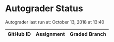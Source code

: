# Autograder Status
Autograder last run at: October 13, 2018 at 13:40

| GitHub ID | Assignment | Graded Branch |
|-----------|------------|---------------|
